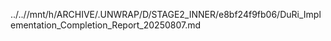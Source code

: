 ../..//mnt/h/ARCHIVE/.UNWRAP/D/STAGE2_INNER/e8bf24f9fb06/DuRi_Implementation_Completion_Report_20250807.md